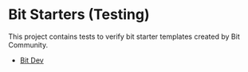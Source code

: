 # Bit Starters (Testing)
This project contains tests to verify bit starter templates created by Bit Community.

- [Bit Dev](https://bit.cloud/teambit/community/starters/bit-dev)

